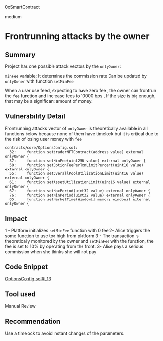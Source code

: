 0xSmartContract

medium

# Frontrunning attacks by the owner

## Summary
Project has one  possible attack vectors by the `onlyOwner`:

` minFee ` variable; 
It determines the commission rate 
Can be updated by `onlyOwner` with function `setMinFee`
 

When a user use feed, expecting to have zero fee , the owner can frontrun the `fee` function and increase fees to  10000 bps , If the  size is big enough, that may be a significant amount of money.


## Vulnerability Detail

Frontrunning attacks vector of `onlyOwner` is theoretically available in all functions below because none of them have timelock but it is critical due to the risk of losing user money with `fee`.

```solidity
contracts/core/OptionsConfig.sol:
  32:     function settraderNFTContract(address value) external onlyOwner {
  37:     function setMinFee(uint256 value) external onlyOwner {
  50:     function setOptionFeePerTxnLimitPercent(uint16 value) external onlyOwner {
  55:     function setOverallPoolUtilizationLimit(uint16 value) external onlyOwner {
  61:     function setAssetUtilizationLimit(uint16 value) external onlyOwner {
  67:     function setMaxPeriod(uint32 value) external onlyOwner {
  76:     function setMinPeriod(uint32 value) external onlyOwner {
  85:     function setMarketTime(Window[] memory windows) external onlyOwner {
```


## Impact
1 - Platform initializes  `setMinFee` function with 0 fee
2- Alice triggers the some function to use  too high from platform
3 - The transaction is theoretically monitored by the owner and `setMinFee` with the function, the fee is set to 10% by operating from the front.
3- Alice pays a serious commission when she thinks she will not pay

## Code Snippet

[OptionsConfig.sol#L13](https://github.com/sherlock-audit/2022-11-buffer/blob/main/contracts/contracts/core/OptionsConfig.sol#L13)

## Tool used

Manual Review

## Recommendation

Use a timelock to avoid instant changes of the parameters.
